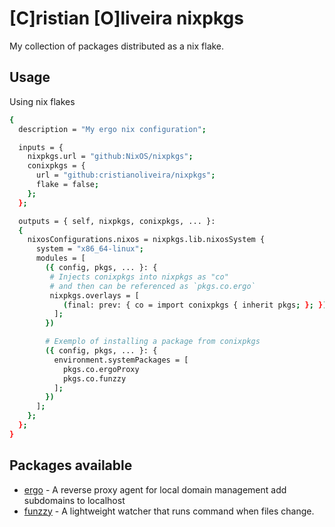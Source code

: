 # [C]ristian [O]liveira nixpkgs

My collection of packages distributed as a nix flake.

## Usage

Using nix flakes
```sh
{
  description = "My ergo nix configuration";

  inputs = { 
    nixpkgs.url = "github:NixOS/nixpkgs";
    conixpkgs = {
      url = "github:cristianoliveira/nixpkgs";
      flake = false;
    };
  };

  outputs = { self, nixpkgs, conixpkgs, ... }:
  { 
    nixosConfigurations.nixos = nixpkgs.lib.nixosSystem {
      system = "x86_64-linux";
      modules = [
        ({ config, pkgs, ... }: { 
         # Injects conixpkgs into nixpkgs as "co"
         # and then can be referenced as `pkgs.co.ergo`
         nixpkgs.overlays = [ 
            (final: prev: { co = import conixpkgs { inherit pkgs; }; })
          ];
        })

        # Exemplo of installing a package from conixpkgs
        ({ config, pkgs, ... }: {
          environment.systemPackages = [
            pkgs.co.ergoProxy
            pkgs.co.funzzy
          ];
        })
      ];
    };
  };
}
```

## Packages available

- [ergo](https://github.com/cristianoliveira/ergo) - A reverse proxy agent for local domain management add subdomains to localhost
- [funzzy](https://github.com/cristianoliveira/funzzy) - A lightweight watcher that runs command when files change.
